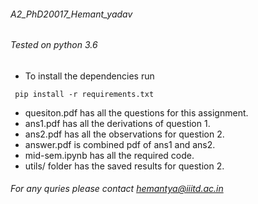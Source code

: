 ###### A2_PhD20017_Hemant_yadav

###### Tested on python 3.6

- To install the dependencies run
```
 pip install -r requirements.txt
```
- quesiton.pdf has all the questions for this assignment.
- ans1.pdf has all the derivations of question 1.
- ans2.pdf has all the observations for question 2.
- answer.pdf is combined pdf of ans1 and ans2.
- mid-sem.ipynb has all the required code.
- utils/ folder has the saved results for question 2.


###### For any quries please contact hemantya@iiitd.ac.in
